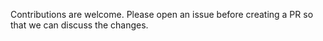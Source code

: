 Contributions are welcome. Please open an issue before creating a PR so that we can discuss the changes.
